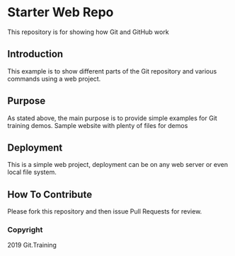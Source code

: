 # Starter Web Repo

This repository is for showing how Git and GitHub work

## Introduction

This example is to show different parts of the Git repository and various commands using a web project.

## Purpose

As stated above, the main purpose is to provide simple examples for Git training demos.
Sample website with plenty of files for demos

## Deployment

This is a simple web project, deployment can be on any web server or even local file system.

## How To Contribute

Please fork this repository and then issue Pull Requests for review.

### Copyright

2019 Git.Training